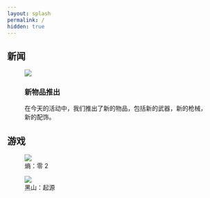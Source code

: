 ```yaml
---
layout: splash
permalink: /
hidden: true
---
```


<div class="container">
<canvas class="zdog-canvas" width="60" height="60"></canvas>
<div class="text" id="randomText"></div>
</div>



<h2><strong>新闻</strong></h2>

<div class="news">

<figure class="article">

<img src="{{ site.url }}{{ site.baseurl }}/assets/images/posts/Screenshot-20231125211946.png" />

<figcaption>

<h3>新物品推出</h3>

<p>

在今天的活动中，我们推出了新的物品，包括新的武器，新的枪械，新的配饰。

</p>

</figcaption>
</figure>

</div>



<div class="wrapper">
<h2><strong>游戏</strong></h2>

<div class="cards">

<figure class="card">

<img src="https://steamcdn-a.akamaihd.net/steam/apps/1583720/library_600x900_2x.jpg" />

<figcaption>熵：零 2</figcaption>

</figure>

<figure class="card">

<img src="https://steamcdn-a.akamaihd.net/steam/apps/362890/library_600x900_2x.jpg" />

<figcaption>黑山：起源</figcaption>

</figure>

